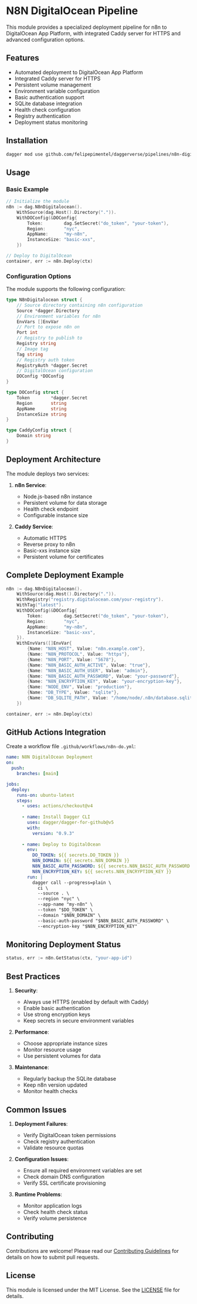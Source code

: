 # N8N DigitalOcean Pipeline

This module provides a specialized deployment pipeline for n8n to DigitalOcean App Platform, with integrated Caddy server for HTTPS and advanced configuration options.

## Features

- Automated deployment to DigitalOcean App Platform
- Integrated Caddy server for HTTPS
- Persistent volume management
- Environment variable configuration
- Basic authentication support
- SQLite database integration
- Health check configuration
- Registry authentication
- Deployment status monitoring

## Installation

```bash
dagger mod use github.com/felipepimentel/daggerverse/pipelines/n8n-digitalocean@latest
```

## Usage

### Basic Example

```go
// Initialize the module
n8n := dag.N8nDigitalocean().
    WithSource(dag.Host().Directory(".")).
    WithDOConfig(&DOConfig{
        Token:        dag.SetSecret("do_token", "your-token"),
        Region:       "nyc",
        AppName:      "my-n8n",
        InstanceSize: "basic-xxs",
    })

// Deploy to DigitalOcean
container, err := n8n.Deploy(ctx)
```

### Configuration Options

The module supports the following configuration:

```go
type N8nDigitalocean struct {
    // Source directory containing n8n configuration
    Source *dagger.Directory
    // Environment variables for n8n
    EnvVars []EnvVar
    // Port to expose n8n on
    Port int
    // Registry to publish to
    Registry string
    // Image tag
    Tag string
    // Registry auth token
    RegistryAuth *dagger.Secret
    // DigitalOcean configuration
    DOConfig *DOConfig
}

type DOConfig struct {
    Token        *dagger.Secret
    Region       string
    AppName      string
    InstanceSize string
}

type CaddyConfig struct {
    Domain string
}
```

## Deployment Architecture

The module deploys two services:

1. **n8n Service**:
   - Node.js-based n8n instance
   - Persistent volume for data storage
   - Health check endpoint
   - Configurable instance size

2. **Caddy Service**:
   - Automatic HTTPS
   - Reverse proxy to n8n
   - Basic-xxs instance size
   - Persistent volume for certificates

## Complete Deployment Example

```go
n8n := dag.N8nDigitalocean().
    WithSource(dag.Host().Directory(".")).
    WithRegistry("registry.digitalocean.com/your-registry").
    WithTag("latest").
    WithDOConfig(&DOConfig{
        Token:        dag.SetSecret("do_token", "your-token"),
        Region:       "nyc",
        AppName:      "my-n8n",
        InstanceSize: "basic-xxs",
    }).
    WithEnvVars([]EnvVar{
        {Name: "N8N_HOST", Value: "n8n.example.com"},
        {Name: "N8N_PROTOCOL", Value: "https"},
        {Name: "N8N_PORT", Value: "5678"},
        {Name: "N8N_BASIC_AUTH_ACTIVE", Value: "true"},
        {Name: "N8N_BASIC_AUTH_USER", Value: "admin"},
        {Name: "N8N_BASIC_AUTH_PASSWORD", Value: "your-password"},
        {Name: "N8N_ENCRYPTION_KEY", Value: "your-encryption-key"},
        {Name: "NODE_ENV", Value: "production"},
        {Name: "DB_TYPE", Value: "sqlite"},
        {Name: "DB_SQLITE_PATH", Value: "/home/node/.n8n/database.sqlite"},
    })

container, err := n8n.Deploy(ctx)
```

## GitHub Actions Integration

Create a workflow file `.github/workflows/n8n-do.yml`:

```yaml
name: N8N DigitalOcean Deployment
on:
  push:
    branches: [main]

jobs:
  deploy:
    runs-on: ubuntu-latest
    steps:
      - uses: actions/checkout@v4
      
      - name: Install Dagger CLI
        uses: dagger/dagger-for-github@v5
        with:
          version: "0.9.3"
      
      - name: Deploy to DigitalOcean
        env:
          DO_TOKEN: ${{ secrets.DO_TOKEN }}
          N8N_DOMAIN: ${{ secrets.N8N_DOMAIN }}
          N8N_BASIC_AUTH_PASSWORD: ${{ secrets.N8N_BASIC_AUTH_PASSWORD }}
          N8N_ENCRYPTION_KEY: ${{ secrets.N8N_ENCRYPTION_KEY }}
        run: |
          dagger call --progress=plain \
            ci \
            --source . \
            --region "nyc" \
            --app-name "my-n8n" \
            --token "$DO_TOKEN" \
            --domain "$N8N_DOMAIN" \
            --basic-auth-password "$N8N_BASIC_AUTH_PASSWORD" \
            --encryption-key "$N8N_ENCRYPTION_KEY"
```

## Monitoring Deployment Status

```go
status, err := n8n.GetStatus(ctx, "your-app-id")
```

## Best Practices

1. **Security**:
   - Always use HTTPS (enabled by default with Caddy)
   - Enable basic authentication
   - Use strong encryption keys
   - Keep secrets in secure environment variables

2. **Performance**:
   - Choose appropriate instance sizes
   - Monitor resource usage
   - Use persistent volumes for data

3. **Maintenance**:
   - Regularly backup the SQLite database
   - Keep n8n version updated
   - Monitor health checks

## Common Issues

1. **Deployment Failures**:
   - Verify DigitalOcean token permissions
   - Check registry authentication
   - Validate resource quotas

2. **Configuration Issues**:
   - Ensure all required environment variables are set
   - Check domain DNS configuration
   - Verify SSL certificate provisioning

3. **Runtime Problems**:
   - Monitor application logs
   - Check health check status
   - Verify volume persistence

## Contributing

Contributions are welcome! Please read our [Contributing Guidelines](../CONTRIBUTING.md) for details on how to submit pull requests.

## License

This module is licensed under the MIT License. See the [LICENSE](../LICENSE) file for details. 